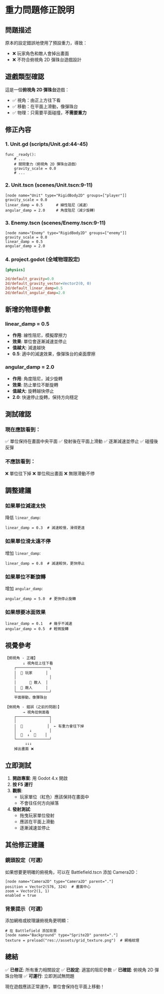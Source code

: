 # 重力問題修正說明

## 問題描述
原本的設定錯誤地使用了預設重力，導致：
- ❌ 玩家角色和敵人會掉出畫面
- ❌ 不符合俯視角 2D 彈珠台遊戲設計

## 遊戲類型確認
這是一個**俯視角 2D 彈珠台**遊戲：
- ✅ 視角：由正上方往下看
- ✅ 移動：在平面上滑動，像彈珠台
- ✅ 物理：只需要平面碰撞，**不需要重力**

## 修正內容

### 1. Unit.gd (scripts/Unit.gd:44-45)
```gdscript
func _ready():
    # ...
    # 關閉重力（俯視角 2D 彈珠台遊戲）
    gravity_scale = 0.0
    # ...
```

### 2. Unit.tscn (scenes/Unit.tscn:9-11)
```
[node name="Unit" type="RigidBody2D" groups=["player"]]
gravity_scale = 0.0
linear_damp = 0.5      # 線性阻尼（減速）
angular_damp = 2.0     # 角度阻尼（減少旋轉）
```

### 3. Enemy.tscn (scenes/Enemy.tscn:9-11)
```
[node name="Enemy" type="RigidBody2D" groups=["enemy"]]
gravity_scale = 0.0
linear_damp = 0.5
angular_damp = 2.0
```

### 4. project.godot (全域物理設定)
```ini
[physics]

2d/default_gravity=0.0
2d/default_gravity_vector=Vector2(0, 0)
2d/default_linear_damp=0.5
2d/default_angular_damp=2.0
```

## 新增的物理參數

### linear_damp = 0.5
- **作用**: 線性阻尼，模擬摩擦力
- **效果**: 單位會逐漸減速並停止
- **值越大**: 減速越快
- **0.5**: 適中的減速效果，像彈珠台的桌面摩擦

### angular_damp = 2.0
- **作用**: 角度阻尼，減少旋轉
- **效果**: 防止單位不斷旋轉
- **值越大**: 旋轉越快停止
- **2.0**: 快速停止旋轉，保持方向穩定

## 測試確認

### 現在應該看到：
✅ 單位保持在畫面中央平面
✅ 發射後在平面上滑動
✅ 逐漸減速並停止
✅ 碰撞後反彈

### 不應該看到：
❌ 單位往下掉
❌ 單位飛出畫面
❌ 無限滑動不停

## 調整建議

### 如果單位減速太快
降低 `linear_damp`:
```gdscript
linear_damp = 0.3  # 減速較慢，滑得更遠
```

### 如果單位滑太遠不停
增加 `linear_damp`:
```gdscript
linear_damp = 0.8  # 減速較快，更快停止
```

### 如果單位不斷旋轉
增加 `angular_damp`:
```gdscript
angular_damp = 5.0  # 更快停止旋轉
```

### 如果想要冰面效果
```gdscript
linear_damp = 0.1   # 幾乎不減速
angular_damp = 0.5  # 輕微旋轉
```

## 視覺參考

```
【俯視角 - 正確】
        ↓ 視角從上往下看
    ┌───────────────┐
    │  🔴 玩家      │
    │               │
    │      🔵 敵人  │
    │  🔵 敵人      │
    └───────────────┘
    平面移動，像彈珠台

【側視角 - 錯誤（之前的問題）】
        → 視角從側面看
    ┌───────────────┐
    │               │
    │  🔴           │  ← 有重力會往下掉
    │      ↓        │
    │  🔵  ↓  🔵    │
    └───────────────┘
         ↓↓↓
    掉出畫面 ❌
```

## 立即測試

1. **開啟專案**: 用 Godot 4.x 開啟
2. **按 F5 運行**
3. **觀察**:
   - 玩家單位（紅色）應該保持在畫面中
   - 不會往任何方向掉落
4. **發射測試**:
   - 拖曳玩家單位發射
   - 應該在平面上滑動
   - 逐漸減速並停止

## 其他修正建議

### 鏡頭設定（可選）
如果想要更明確的俯視角，可以在 Battlefield.tscn 添加 Camera2D：
```
[node name="Camera2D" type="Camera2D" parent="."]
position = Vector2(576, 324)  # 畫面中心
zoom = Vector2(1, 1)
enabled = true
```

### 背景提示（可選）
添加網格或紋理讓俯視角更明顯：
```gdscript
# 在 Battlefield 添加背景
[node name="Background" type="Sprite2D" parent="."]
texture = preload("res://assets/grid_texture.png")  # 網格紋理
```

## 總結

✅ **已修正**: 所有重力相關設定
✅ **已設定**: 適當的阻尼參數
✅ **已確認**: 俯視角 2D 彈珠台物理
✅ **可運行**: 立即測試無問題

現在遊戲應該正常運作，單位會保持在平面上移動！

